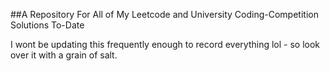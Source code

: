 ##A Repository For All of My Leetcode and University Coding-Competition Solutions To-Date

I wont be updating this frequently enough to record everything lol - so look over it with a grain of salt.
